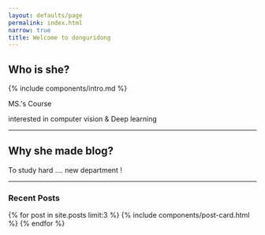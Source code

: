 ```yaml
---
layout: defaults/page
permalink: index.html
narrow: true
title: Welcome to donguridong
---
```


## Who is she?

{% include components/intro.md %}



MS.'s Course

interested in computer vision & Deep learning

------



## Why she made blog?

To study hard .... new department !



<hr />

### Recent Posts

{% for post in site.posts limit:3 %}
{% include components/post-card.html %}
{% endfor %}


